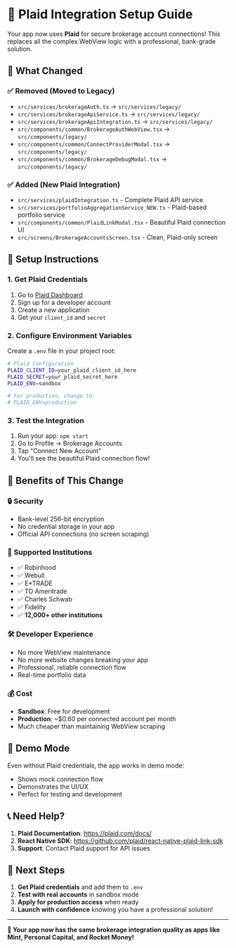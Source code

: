 # 🚀 Plaid Integration Setup Guide

Your app now uses **Plaid** for secure brokerage account connections! This replaces all the complex WebView logic with a professional, bank-grade solution.

## 🎯 What Changed

### ✅ **Removed (Moved to Legacy)**

- `src/services/brokerageAuth.ts` → `src/services/legacy/`
- `src/services/brokerageApiService.ts` → `src/services/legacy/`
- `src/services/brokerageApiIntegration.ts` → `src/services/legacy/`
- `src/components/common/BrokerageAuthWebView.tsx` → `src/components/legacy/`
- `src/components/common/ConnectProviderModal.tsx` → `src/components/legacy/`
- `src/components/common/BrokerageDebugModal.tsx` → `src/components/legacy/`

### ✅ **Added (New Plaid Integration)**

- `src/services/plaidIntegration.ts` - Complete Plaid API service
- `src/services/portfolioAggregationService_NEW.ts` - Plaid-based portfolio service
- `src/components/common/PlaidLinkModal.tsx` - Beautiful Plaid connection UI
- `src/screens/BrokerageAccountsScreen.tsx` - Clean, Plaid-only screen

## 🔧 Setup Instructions

### 1. Get Plaid Credentials

1. Go to [Plaid Dashboard](https://dashboard.plaid.com/)
2. Sign up for a developer account
3. Create a new application
4. Get your `client_id` and `secret`

### 2. Configure Environment Variables

Create a `.env` file in your project root:

```bash
# Plaid Configuration
PLAID_CLIENT_ID=your_plaid_client_id_here
PLAID_SECRET=your_plaid_secret_here
PLAID_ENV=sandbox

# For production, change to:
# PLAID_ENV=production
```

### 3. Test the Integration

1. Run your app: `npm start`
2. Go to Profile → Brokerage Accounts
3. Tap "Connect New Account"
4. You'll see the beautiful Plaid connection flow!

## 🎉 Benefits of This Change

### 🔒 **Security**

- Bank-level 256-bit encryption
- No credential storage in your app
- Official API connections (no screen scraping)

### 🏦 **Supported Institutions**

- ✅ Robinhood
- ✅ Webull
- ✅ E\*TRADE
- ✅ TD Ameritrade
- ✅ Charles Schwab
- ✅ Fidelity
- ✅ **12,000+ other institutions**

### 🛠️ **Developer Experience**

- No more WebView maintenance
- No more website changes breaking your app
- Professional, reliable connection flow
- Real-time portfolio data

### 💰 **Cost**

- **Sandbox**: Free for development
- **Production**: ~$0.60 per connected account per month
- Much cheaper than maintaining WebView scraping

## 🧪 Demo Mode

Even without Plaid credentials, the app works in demo mode:

- Shows mock connection flow
- Demonstrates the UI/UX
- Perfect for testing and development

## 📞 Need Help?

1. **Plaid Documentation**: https://plaid.com/docs/
2. **React Native SDK**: https://github.com/plaid/react-native-plaid-link-sdk
3. **Support**: Contact Plaid support for API issues

## 🔮 Next Steps

1. **Get Plaid credentials** and add them to `.env`
2. **Test with real accounts** in sandbox mode
3. **Apply for production access** when ready
4. **Launch with confidence** knowing you have a professional solution!

---

**🎯 Your app now has the same brokerage integration quality as apps like Mint, Personal Capital, and Rocket Money!**
